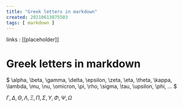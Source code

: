 ```yaml
---
title: "Greek letters in markdown"
created: 20210613075503
tags: [ markdown ]
---
```


links
: [[placeholder]]

# Greek letters in markdown

$
\alpha, \beta, \gamma, \delta, \epsilon, \zeta, \eta, \theta, \kappa, \lambda, \mu, \nu, \omicron, \pi, \rho, \sigma, \tau, \upsilon, \phi, ...
$  

$\Gamma,  \Delta,  \Theta, \Lambda, \Xi, \Pi, \Sigma, \Upsilon, \Phi, \Psi, \Omega$
